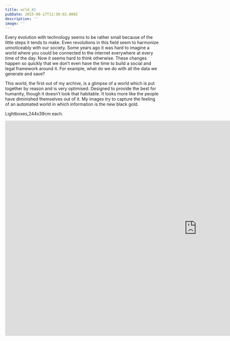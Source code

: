 ```yaml
---
title: wrld_#1
pubDate: 2015-06-17T11:50:02.000Z
description: ''
image: ''
---
```

Every evolution with technology seems to be rather small because of the little steps it tends to make. Even revolutions in this field seem to harmonize unnoticeably with our society. Some years ago it was hard to imagine a world where you could be connected to the internet everywhere at every time of the day. Now it seems hard to think otherwise. These changes happen so quickly that we don’t even have the time to build a social and legal framework around it. For example, what do we do with all the data we generate and save?

This world, the first out of my archive, is a glimpse of a world which is put together by reason and is very optimised. Designed to provide the best for humanity, though it doesn’t look that habitable. It looks more like the people have diminished themselves out of it. My images try to capture the feeling of an automated world in which information is the new black gold.

Lightboxes,244x39cm each.

<iframe style="padding-right: 20px;" src="https://player.vimeo.com/video/134702451?autoplay=0&amp;loop=1&amp;color=ffffff&amp;title=0&amp;byline=0&amp;portrait=0&amp;wmode=transparent" width="1246" height="701" frameborder="0" webkitallowfullscreen="" mozallowfullscreen="" allowfullscreen="" __idm_id__="230401"></iframe>